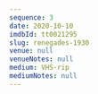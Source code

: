 ```yaml
---
sequence: 3
date: 2020-10-10
imdbId: tt0021295
slug: renegades-1930
venue: null
venueNotes: null
medium: VHS-rip
mediumNotes: null
---
```


